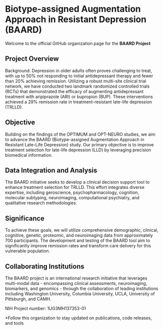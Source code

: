 # Biotype-assigned Augmentation Approach in Resistant Depression (BAARD)

Welcome to the official GitHub organization page for the **BAARD Project**


## Project Overview
Background: Depression in older adults often proves challenging to treat, with up to 50% not responding to initial antidepressant therapy and fewer than 20% achieving remission. Utilizing a robust multi-site clinical trial network, we have conducted two landmark randomized controlled trials (RCTs) that demonstrated the efficacy of augmenting antidepressant treatment with aripiprazole (ARI) or bupropion (BUP). These interventions achieved a 29% remission rate in treatment-resistant late-life depression (TRLLD). 

## Objective 
Building on the findings of the OPTIMUM and OPT-NEURO studies, we aim to advance the BAARD (Biotype-assigned Augmentation Approach in Resistant Late-Life Depression) study. Our primary objective is to improve treatment selection for late-life depression (LLD) by leveraging precision biomedical information. 

## Data Integration and Analysis
The BAARD initiative seeks to develop a clinical decision support tool to enhance treatment selection for TRLLD. This effort integrates diverse expertise, including geroscience, psychopharmacology, cognition, molecular subtyping, neuroimaging, computational psychiatry, and qualitative research methodologies. 

## Significance
To achieve these goals, we will utilize comprehensive demographic, clinical, cognitive, genetic, proteomic, and neuroimaging data from approximately 700 participants. The development and testing of the BAARD tool aim to significantly improve remission rates and transform care delivery for this vulnerable population.

## Collaborating Institutions
The BAARD project is an international research initiative that leverages multi-modal data - encompassing clinical assessments, neuroimaging, biomarkers, and genomics - through the collaboration of leading institutions including Washington University, Columbia University, UCLA, University of Pittsburgh, and CAMH.

NIH Project number:  1UG3MH137353-01

*Follow this organization to stay updated on publications, code releases, and tools
